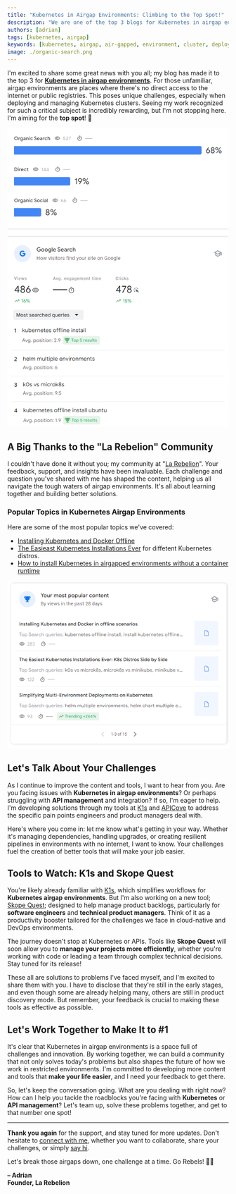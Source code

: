 ```yaml
---
title: "Kubernetes in Airgap Environments: Climbing to the Top Spot!"
description: "We are one of the top 3 blogs for Kubernetes in airgap environments. The challenges of airgap environments are real, but we can overcome them together."
authors: [adrian]
tags: [kubernetes, airgap]
keywords: [kubernetes, airgap, air-gapped, environment, cluster, deployment, management, challenges, solutions, tools, k1s, apicove, skope quest]
image: ./organic-search.png
---
```


I'm excited to share some great news with you all; my blog has made it to the top 3 for **[Kubernetes in airgap environments](https://rebelion.la/install-kubernetes-docker-offline)**. For those unfamiliar, airgap environments are places where there's no direct access to the internet or public registries. This poses unique challenges, especially when deploying and managing Kubernetes clusters. Seeing my work recognized for such a critical subject is incredibly rewarding, but I'm not stopping here. I'm aiming for the **top spot**! 🎯

![Search Console](./search-console-insights-241020.png)

<!-- truncate -->

## A Big Thanks to the "La Rebelion" Community

I couldn't have done it without you; my community at "[La Rebelion](https://rebelion.la)". Your feedback, support, and insights have been invaluable. Each challenge and question you've shared with me has shaped the content, helping us all navigate the tough waters of airgap environments. It's all about learning together and building better solutions.

### Popular Topics in Kubernetes Airgap Environments

Here are some of the most popular topics we've covered:

- [Installing Kubernetes and Docker Offline](https://rebelion.la/install-kubernetes-docker-offline)
- [The Easieast Kubernetes Installations Ever](https://rebelion.la/the-easiest-kubernetes-installations-ever) for diffetent Kubernetes distros.
- [How to install Kubernetes in airgapped environments without a container runtime](https://rebelion.la/how-to-install-kubernetes-in-airgapped-environments-without-a-container-runtime)

![Popular Topics](./popular-content-at-la-rebelion-241020.png)

## Let's Talk About Your Challenges

As I continue to improve the content and tools, I want to hear from you. Are you facing issues with **Kubernetes in airgap environments**? Or perhaps struggling with **API management** and integration? If so, I'm eager to help. I'm developing solutions through my tools at [K1s](https://k1s.sh) and [APICove](https://apicove.com) to address the specific pain points engineers and product managers deal with.

Here's where you come in: let me know what's getting in your way. Whether it's managing dependencies, handling upgrades, or creating resilient pipelines in environments with no internet, I want to know. Your challenges fuel the creation of better tools that will make your job easier.

## Tools to Watch: K1s and Skope Quest

You're likely already familiar with [K1s](https://k1s.sh), which simplifies workflows for **Kubernetes airgap environments**. But I'm also working on a new tool; [Skope Quest](https://skope.quest); designed to help manage product backlogs, particularly for **software engineers** and **technical product managers**. Think of it as a productivity booster tailored for the challenges we face in cloud-native and DevOps environments.

The journey doesn't stop at Kubernetes or APIs. Tools like **Skope Quest** will soon allow you to **manage your projects more efficiently**, whether you're working with code or leading a team through complex technical decisions. Stay tuned for its release!

These all are solutions to problems I've faced myself, and I'm excited to share them with you. I have to disclose that they're still in the early stages, and even though some are already helping many, others are still in product discovery mode. But remember, your feedback is crucial to making these tools as effective as possible.

## Let's Work Together to Make It to #1

It's clear that Kubernetes in airgap environments is a space full of challenges and innovation. By working together, we can build a community that not only solves today's problems but also shapes the future of how we work in restricted environments. I'm committed to developing more content and tools that **make your life easier**, and I need your feedback to get there.

So, let's keep the conversation going. What are you dealing with right now? How can I help you tackle the roadblocks you're facing with **Kubernetes** or **API management**? Let's team up, solve these problems together, and get to that number one spot!

---

**Thank you again** for the support, and stay tuned for more updates. Don't hesitate to [connect with me](https://https://www.linkedin.com/comm/mynetwork/discovery-see-all?usecase=PEOPLE_FOLLOWS&followMember=adrianescutia), whether you want to collaborate, share your challenges, or simply [say hi](https://go.rebelion.la/contact-us). 

Let's break those airgaps down, one challenge at a time. Go Rebels! ✊🏻

**– Adrian**  
**Founder, La Rebelion**  

